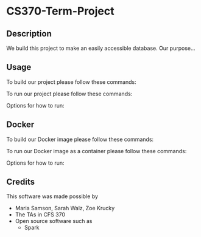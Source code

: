# CS370-Term-Project 

## Description 
We build this project to make an easily accessible database. 
Our purpose... 

## Usage
To build our project please follow these commands:

To run our project please follow these commands:

Options for how to run:

## Docker
To build our Docker image please follow these commands:

To run our Docker image as a container please follow these commands:

Options for how to run:

## Credits
This software was made possible by
- Maria Samson, Sarah Walz, Zoe Krucky 
- The TAs in CFS 370
- Open source software such as
  - Spark

